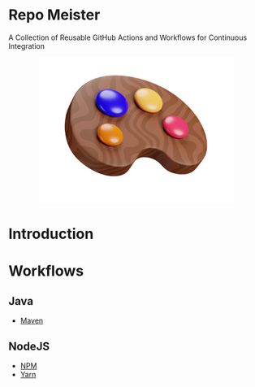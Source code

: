 # Repo Meister

A Collection of Reusable GitHub Actions and Workflows for Continuous Integration

<div align="center">
  <img src="docs/repo-meister-logo.png" width="384"/>
</div>

# Introduction

# Workflows

## Java

- [Maven](https://github.com/repo-meister-actions/java-maven#readme)

## NodeJS

- [NPM](docs/workflows/nodejs/npm.md)
- [Yarn](docs/workflows/nodejs/yarn.md)
